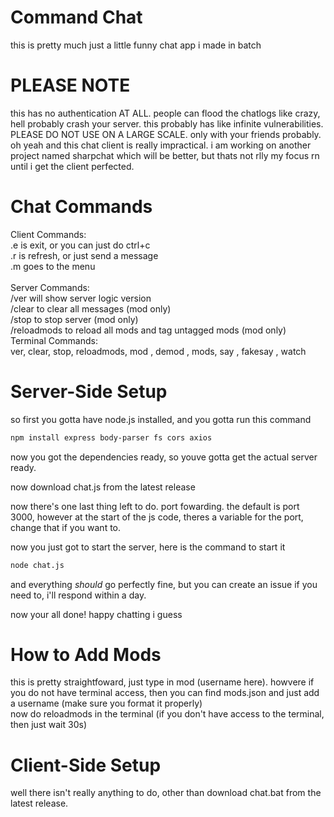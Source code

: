 # Command Chat
this is pretty much just a little funny chat app i made in batch

# PLEASE NOTE

this has no authentication AT ALL. people can flood the chatlogs like crazy, hell probably crash your server. this probably has like infinite vulnerabilities. PLEASE DO NOT USE ON A LARGE SCALE. only with your friends probably.
oh yeah and this chat client is really impractical. i am working on another project named sharpchat which will be better, but thats not rlly my focus rn until i get the client perfected.

# Chat Commands

Client Commands:<br>
.e is exit, or you can just do ctrl+c<br>
.r is refresh, or just send a message<br>
.m goes to the menu<br>
<br>
Server Commands:<br>
/ver will show server logic version<br>
/clear to clear all messages (mod only)<br>
/stop to stop server (mod only)<br>
/reloadmods to reload all mods and tag untagged mods (mod only)<br>
Terminal Commands:<br>
ver, clear, stop, reloadmods, mod <user>, demod <user>, mods, say <msg>, fakesay <user> <msg>, watch <br>

# Server-Side Setup
so first you gotta have node.js installed, and you gotta run this command

```bash
npm install express body-parser fs cors axios
```
now you got the dependencies ready, so youve gotta get the actual server ready.

now download chat.js from the latest release

now there's one last thing left to do. port fowarding.
the default is port 3000, however at the start of the js code, theres a variable for the port, change that if you want to.

now you just got to start the server, here is the command to start it
```bash
node chat.js
```
and everything *should* go perfectly fine, but you can create an issue if you need to, i'll respond within a day.

now your all done! happy chatting i guess

# How to Add Mods

this is pretty straightfoward, just type in mod (username here). howvere if you do not have terminal access, then you can find mods.json and just add a username (make sure you format it properly)<br>
now do reloadmods in the terminal (if you don't have access to the terminal, then just wait 30s)



# Client-Side Setup
well there isn't really anything to do, other than download chat.bat from the latest release.
